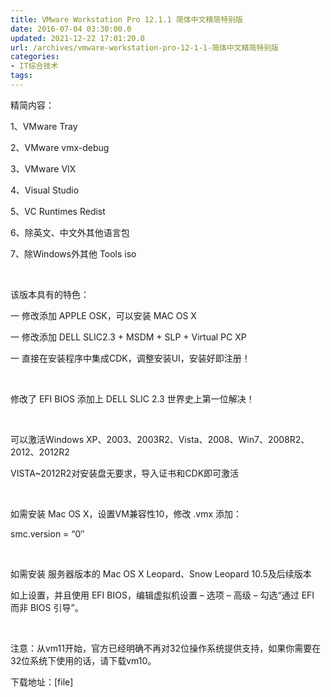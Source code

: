 ```yaml
---
title: VMware Workstation Pro 12.1.1 简体中文精简特别版
date: 2016-07-04 03:30:00.0
updated: 2021-12-22 17:01:20.0
url: /archives/vmware-workstation-pro-12-1-1-简体中文精简特别版
categories: 
- IT综合技术
tags: 
---
```


<p>精简内容：</p><p>1、VMware Tray</p><p>2、VMware vmx-debug</p><p>3、VMware VIX</p><p>4、Visual Studio</p><p>5、VC Runtimes Redist</p><p>6、除英文、中文外其他语言包</p><p>7、除Windows外其他 Tools iso</p><p>&nbsp;</p><p>该版本具有的特色：</p><p>一 修改添加 APPLE OSK，可以安装 MAC OS X</p><p>一 修改添加 DELL SLIC2.3 + MSDM + SLP + Virtual PC XP</p><p>一 直接在安装程序中集成CDK，调整安装UI，安装好即注册！</p><p>&nbsp;</p><p>修改了 EFI BIOS 添加上 DELL SLIC 2.3 世界史上第一位解决！</p><p>&nbsp;</p><p>可以激活Windows XP、2003、2003R2、Vista、2008、Win7、2008R2、2012、2012R2</p><p>VISTA~2012R2对安装盘无要求，导入证书和CDK即可激活</p><p>&nbsp;</p><p>如需安装 Mac OS X，设置VM兼容性10，修改 .vmx 添加：</p><p>smc.version = “0″</p><p>&nbsp;</p><p>如需安装 服务器版本的 Mac OS X Leopard、Snow Leopard 10.5及后续版本</p><p>如上设置，并且使用 EFI BIOS，编辑虚拟机设置 – 选项 – 高级 – 勾选“通过 EFI 而非 BIOS 引导”。</p><p>&nbsp;</p><p>注意：从vm11开始，官方已经明确不再对32位操作系统提供支持，如果你需要在32位系统下使用的话，请下载vm10。</p><p>下载地址：[file]</p>